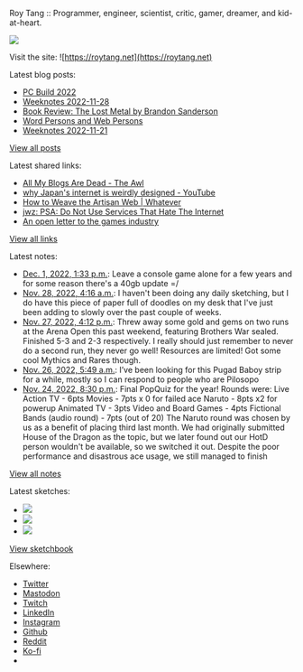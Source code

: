 Roy Tang :: Programmer, engineer, scientist, critic, gamer, dreamer, and kid-at-heart.

![](https://roytang.net/static/img/profile.jpg)

Visit the site: ![https://roytang.net](https://roytang.net)

Latest blog posts:

- [PC Build 2022](https://roytang.net/2022/12/pc-build-2022/)
- [Weeknotes 2022-11-28](https://roytang.net/2022/11/weeknotes-11-28/)
- [Book Review: The Lost Metal by Brandon Sanderson](https://roytang.net/2022/11/lost-metal/)
- [Word Persons and Web Persons](https://roytang.net/2022/11/word-web-persons/)
- [Weeknotes 2022-11-21](https://roytang.net/2022/11/weeknotes-11-21/)

[View all posts](https://roytang.net/blog)

Latest shared links:

- [All My Blogs Are Dead - The Awl](https://roytang.net/2022/12/41330bb8302c96dac7dc82a4f1c53361/)
- [why Japan&#x27;s internet is weirdly designed - YouTube](https://roytang.net/2022/11/eccd0b87fc1d0078aa43de42f0722b11/)
- [How to Weave the Artisan Web | Whatever](https://roytang.net/2022/11/1d342f95f1bae10196cfe86f395c7a26/)
- [jwz: PSA: Do Not Use Services That Hate The Internet](https://roytang.net/2022/11/d668a9c585b9521af9ed5f100daa2a76/)
- [An open letter to the games industry](https://roytang.net/2022/11/b081a3d30af066a134a16efdd8bc6650/)

[View all links](https://roytang.net/links)

Latest notes:

- [Dec. 1, 2022, 1:33 p.m.](https://roytang.net/2022/12/af5090fc47f1f824ea62da0f3fe71b1c/): Leave a console game alone for a few years and for some reason there&#x27;s a 40gb update =/
- [Nov. 28, 2022, 4:16 a.m.](https://roytang.net/2022/11/b9e4f1f1a5363c0476fb65e7ab1b8ada/): I haven&#x27;t been doing any daily sketching, but I do have this piece of paper full of doodles on my desk that I&#x27;ve just been adding to slowly over the past couple of weeks.
- [Nov. 27, 2022, 4:12 p.m.](https://roytang.net/2022/11/arena-open/): Threw away some gold and gems on two runs at the Arena Open this past weekend, featuring Brothers War sealed. Finished 5-3 and 2-3 respectively. I really should just remember to never do a second run, they never go well! Resources are limited! Got some cool Mythics and Rares though.
- [Nov. 26, 2022, 5:49 a.m.](https://roytang.net/2022/11/701960599133913088/): I’ve been looking for this Pugad Baboy strip for a while, mostly so I can respond to people who are Pilosopo
- [Nov. 24, 2022, 8:30 p.m.](https://roytang.net/2022/11/popquiz-friendsgiving/): Final PopQuiz for the year! Rounds were: Live Action TV - 6pts Movies - 7pts x 0 for failed ace Naruto - 8pts x2 for powerup Animated TV - 3pts Video and Board Games - 4pts Fictional Bands (audio round) - 7pts (out of 20) The Naruto round was chosen by us as a benefit of placing third last month. We had originally submitted House of the Dragon as the topic, but we later found out our HotD person wouldn&#x27;t be available, so we switched it out. Despite the poor performance and disastrous ace usage, we still managed to finish

[View all notes](https://roytang.net/notes)

Latest sketches:


- ![](https://roytang.net/media/cache/f5/83/f583e6f8cabb768e013c3292f03b5274.jpg)
- ![](https://roytang.net/media/cache/dc/31/dc31bec42193147458f2e50c9a7fe4ac.jpg)
- ![](https://roytang.net/media/cache/73/2b/732bd4c80057609c59932ce77d753675.jpg)

[View sketchbook](https://roytang.net/albums/sketchbook)


Elsewhere:

- [Twitter](https://twitter.com/roytang)
- [Mastodon](https://indieweb.social/@roytang)
- [Twitch](https://twitch.tv/twitchyroy)
- [LinkedIn](https://www.linkedin.com/in/roytang)
- [Instagram](https://instagram.com/roytang0400)
- [Github](https://github.com/roytang)
- [Reddit](https://reddit.com/u/hungryroy)
- [Ko-fi](https://ko-fi.com/roytang)
- [](mailto:hello@roytang.net)